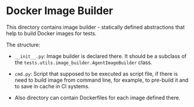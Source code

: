 # Docker Image Builder

This directory contains image builder - statically defined abstractions that help to build Docker images for tests.

The structure:

* `__init__.py`:
Image builder is declared there. It should be a subclass of the `tests.utils.image_builder.AgentImageBuilder` class.

* `cmd.py`:
Script that supposed to be executed as script file, if there is need to build image from command line,
for example, to pre-build it and to save in cache in CI systems.

* Also directory can contain Dockerfiles for each image defined there.
